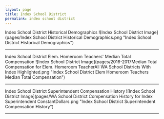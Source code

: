 ```yaml
---
layout: page
title: Index School District
permalink: index school district
---
```



Index School District Historical Demographics
![Index School District Image](pages/Index School District Historical Demographics.png "Index School District Historical Demographics")

___

Index School District Elem. Homeroom Teachers' Median Total Compensation
![Index School District Image](pages/2016-2017Median Total Compensation for Elem. Homeroom TeacherAll WA School Districts With Index Highlighted.png "Index School District Elem Homeroom Teachers Median Total Compensation")

___

Index School District Superintendent Compensation History
![Index School District Image](pages/WA School District Compensation History for Index Superintendent ConstantDollars.png "Index School District Superintendent Compensation History")

___

